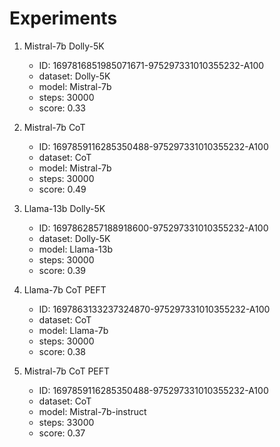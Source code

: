 # Experiments

1. Mistral-7b Dolly-5K

    - ID: 1697816851985071671-975297331010355232-A100
    - dataset: Dolly-5K
    - model: Mistral-7b
    - steps: 30000
    - score: 0.33

2. Mistral-7b CoT

    - ID: 1697859116285350488-975297331010355232-A100
    - dataset: CoT
    - model: Mistral-7b
    - steps: 30000
    - score: 0.49

3. Llama-13b Dolly-5K

    - ID: 1697862857188918600-975297331010355232-A100
    - dataset: Dolly-5K
    - model: Llama-13b
    - steps: 30000
    - score: 0.39

4. Llama-7b CoT PEFT

    - ID: 1697863133237324870-975297331010355232-A100
    - dataset: CoT
    - model: Llama-7b
    - steps: 30000
    - score: 0.38

5. Mistral-7b CoT PEFT

    - ID: 1697859116285350488-975297331010355232-A100
    - dataset: CoT
    - model: Mistral-7b-instruct
    - steps: 33000
    - score: 0.37
